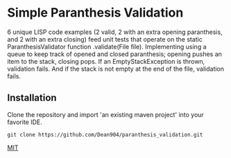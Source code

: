 # Simple Paranthesis Validation

6 unique LISP code examples (2 valid, 2 with an extra opening paranthesis, and 2 with an extra closing) feed unit tests that operate on the static ParanthesisValidator function .validate(File file). Implementing using a queue to keep track of opened and closed paranthesis; opening pushes an item to the stack, closing pops. If an EmptyStackException is thrown, validation fails. And if the stack is not empty at the end of the file, validation fails.


## Installation

Clone the repository and import 'an existing maven project' into your favorite IDE.
```
git clone https://github.com/Dean904/paranthesis_validation.git
```
[MIT](https://choosealicense.com/licenses/mit/)